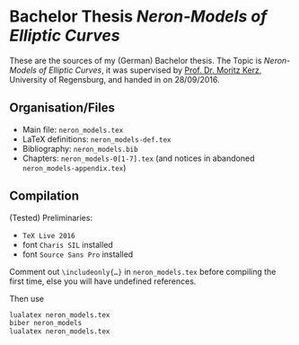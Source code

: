 # Bachelor Thesis *Neron-Models of Elliptic Curves*
These are the sources of my (German) Bachelor thesis.
The Topic is *Neron-Models of Elliptic Curves*, it was supervised by
[Prof. Dr. Moritz Kerz](http://www.mathematik.uni-regensburg.de/kerz/),
University of Regensburg, and handed in on 28/09/2016.

## Organisation/Files
- Main file: `neron_models.tex`
- LaTeX definitions: `neron_models-def.tex`
- Bibliography: `neron_models.bib`
- Chapters: `neron_models-0[1-7].tex` 
  (and notices in abandoned `neron_models-appendix.tex`)

## Compilation
(Tested) Preliminaries:
- `TeX Live 2016`
- font `Charis SIL` installed
- font `Source Sans Pro` installed

Comment out `\includeonly{…}` in `neron_models.tex` before compiling
the first time, else you will have undefined references.

Then use 

```bash
lualatex neron_models.tex
biber neron_models
lualatex neron_models.tex
```
